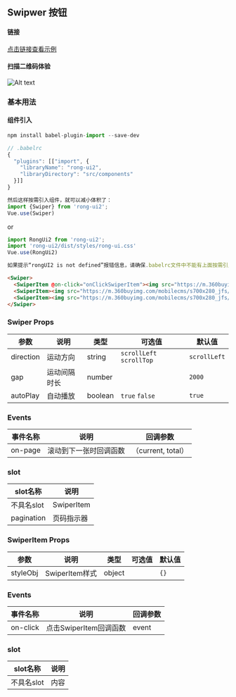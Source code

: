 ## Swipwer 按钮


#### 链接

[点击链接查看示例](https://rong360.github.io/rong-ui2/demo/index.html#/) 

#### 扫描二维码体验

![Alt text](https://static.rong360.com/upload/png/52/2b/522b2db3748056c80e21fda4921c8123.png)


### 基本用法

#### 组件引入

```js
npm install babel-plugin-import --save-dev

// .babelrc
{
  "plugins": [["import", {
    "libraryName": "rong-ui2",
    "libraryDirectory": "src/components"
  }]]
}

然后这样按需引入组件，就可以减小体积了：
import {Swiper} from 'rong-ui2';
Vue.use(Swiper)
```
or
```js
import RongUi2 from 'rong-ui2';
import 'rong-ui2/dist/styles/rong-ui.css'
Vue.use(RongUi2)

如果提示“rongUI2 is not defined”报错信息，请确保.babelrc文件中不能有上面按需引入的配置
```

```html
<Swiper>
  <SwiperItem @on-click="onClickSwiperItem"><img src="https://m.360buyimg.com/mobilecms/s700x280_jfs/t1/123209/30/16604/143626/5f9bb747Ea155ae71/aadf80788d17d8e0.jpg!q70.jpg.dpg" /></SwiperItem>
  <SwiperItem><img src="https://m.360buyimg.com/mobilecms/s700x280_jfs/t1/154196/24/3833/121212/5f97d34cEa985896f/e20033d24c553704.jpg!q70.jpg.dpg" /></SwiperItem>
  <SwiperItem><img src="https://m.360buyimg.com/mobilecms/s700x280_jfs/t1/146862/39/13822/78049/5fa7e418E6c76569b/068b19049e17de7b.jpg!q70.jpg.dpg" /></SwiperItem>
</Swiper>
```

### Swiper Props

| 参数      | 说明    | 类型      | 可选值       | 默认值   |
|---------- |-------- |---------- |-------------  |-------- |
| direction  | 运动方向   | string   | `scrollLeft` `scrollTop` | `scrollLeft` |
| gap  | 运动间隔时长    | number   |  | `2000` |
| autoPlay  | 自动播放    | boolean   | `true` `false` | `true` |

### Events

| 事件名称      | 说明    | 回调参数      |
|---------- |-------- |---------- |
| on-page  | 滚动到下一张时回调函数  |  （current, total） |

### slot
| slot名称      | 说明    | 
|---------- |-------- |
| 不具名slot  | SwiperItem  | 
| pagination  | 页码指示器    | 



### SwiperItem Props

| 参数      | 说明    | 类型      | 可选值       | 默认值   |
|---------- |-------- |---------- |-------------  |-------- |
| styleObj  | SwiperItem样式   | object   |  | `{}` |

### Events

| 事件名称      | 说明    | 回调参数      |
|---------- |-------- |---------- |
| on-click  | 点击SwiperItem回调函数  |  event |

### slot
| slot名称      | 说明    | 
|---------- |-------- |
| 不具名slot  | 内容    | 
